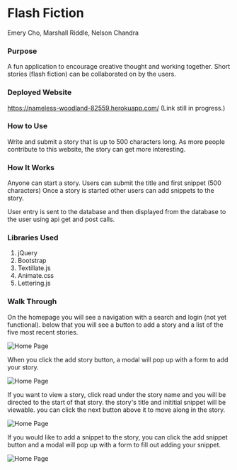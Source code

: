 # Flash Fiction

Emery Cho, Marshall Riddle, Nelson Chandra

### Purpose

A fun application to encourage creative thought and working together. Short stories (flash fiction) can be collaborated on by the users.

### Deployed Website

https://nameless-woodland-82559.herokuapp.com/ (Link still in progress.)

### How to Use

Write and submit a story that is up to 500 characters long. As more people contribute to this website, the story can get more interesting.

### How It Works

Anyone can start a story.  Users can submit the title and first snippet (500 characters)
Once a story is started other users can add snippets to the story. 

User entry is sent to the database and then displayed from the database to the user using api get and post calls. 

### Libraries Used

1. jQuery
2. Bootstrap
3. Textillate.js
4. Animate.css
5. Lettering.js

### Walk Through

On the homepage you will see a navigation with a search and login (not yet functional). below that you will see a button to add a story and a list of the five most recent stories.

![Home Page](https://raw.githubusercontent.com/mriddle86/flash-fiction/master/public/assets/flash-fiction-1.PNG)

When you click the add story button, a modal will pop up with a form to add your story.

![Home Page](https://raw.githubusercontent.com/mriddle86/flash-fiction/master/public/assets/flash-fiction-2.PNG)

If you want to view a story, click read under the story name and you will be directed to the start of that story. the story's title and inititial snippet will be viewable. you can click the next button above it to move along in the story.

![Home Page](https://raw.githubusercontent.com/mriddle86/flash-fiction/master/public/assets/flash-fiction-3.PNG)

If you would like to add a snippet to the story, you can click the add snippet button and a modal will pop up with a form to fill out adding your snippet.

![Home Page](https://raw.githubusercontent.com/mriddle86/flash-fiction/master/public/assets/flash-fiction-4.PNG)
